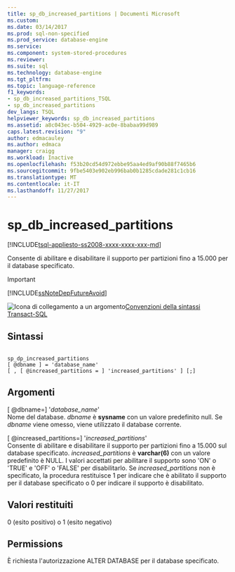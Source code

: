 ```yaml
---
title: sp_db_increased_partitions | Documenti Microsoft
ms.custom: 
ms.date: 03/14/2017
ms.prod: sql-non-specified
ms.prod_service: database-engine
ms.service: 
ms.component: system-stored-procedures
ms.reviewer: 
ms.suite: sql
ms.technology: database-engine
ms.tgt_pltfrm: 
ms.topic: language-reference
f1_keywords:
- sp_db_increased_partitions_TSQL
- sp_db_increased_partitions
dev_langs: TSQL
helpviewer_keywords: sp_db_increased_partitions
ms.assetid: a8c043ec-b504-4929-ac0e-8babaa99d989
caps.latest.revision: "9"
author: edmacauley
ms.author: edmaca
manager: craigg
ms.workload: Inactive
ms.openlocfilehash: f53b20cd54d972ebbe95aa4ed9af90b88f7465b6
ms.sourcegitcommit: 9fbe5403e902eb996bab0b1285cdade281c1cb16
ms.translationtype: MT
ms.contentlocale: it-IT
ms.lasthandoff: 11/27/2017
---
```

# <a name="spdbincreasedpartitions"></a>sp_db_increased_partitions
[!INCLUDE[tsql-appliesto-ss2008-xxxx-xxxx-xxx-md](../../includes/tsql-appliesto-ss2008-xxxx-xxxx-xxx-md.md)]

  Consente di abilitare e disabilitare il supporto per partizioni fino a 15.000 per il database specificato.  
  
> [!IMPORTANT]  
>  [!INCLUDE[ssNoteDepFutureAvoid](../../includes/ssnotedepfutureavoid-md.md)]  
  
 ![Icona di collegamento a un argomento](../../database-engine/configure-windows/media/topic-link.gif "Icona di collegamento a un argomento")[Convenzioni della sintassi Transact-SQL](../../t-sql/language-elements/transact-sql-syntax-conventions-transact-sql.md)  
  
## <a name="syntax"></a>Sintassi  
  
```  
  
sp_dp_increased_partitions   
[ @dbname ] = 'database_name'   
[ , [ @increased_partitions = ] 'increased_partitions' ] [;]  
```  
  
## <a name="arguments"></a>Argomenti  
 [ @dbname=] '*database_name*'  
 Nome del database. *dbname* è **sysname** con un valore predefinito null. Se *dbname* viene omesso, viene utilizzato il database corrente.  
  
 [ @increased_partitions=] '*increased_partitions*'  
 Consente di abilitare e disabilitare il supporto per partizioni fino a 15.000 sul database specificato. *increased_partitions* è **varchar(6)** con un valore predefinito è NULL. I valori accettati per abilitare il supporto sono 'ON' o 'TRUE' e 'OFF' o 'FALSE' per disabilitarlo. Se *increased_partitions* non è specificato, la procedura restituisce 1 per indicare che è abilitato il supporto per il database specificato o 0 per indicare il supporto è disabilitato.  
  
## <a name="return-code-values"></a>Valori restituiti  
 0 (esito positivo) o 1 (esito negativo)  
  
## <a name="permissions"></a>Permissions  
 È richiesta l'autorizzazione ALTER DATABASE per il database specificato.  
  
  
